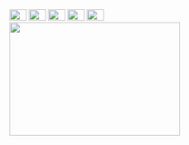 <img src="path/to/your/image.png" width="30" height="20">
<img src="path/to/your/image.png" width="30" height="20">
<img src="path/to/your/image.png" width="30" height="20">
<img src="path/to/your/image.png" width="30" height="20">
<img src="path/to/your/image.png" width="30" height="20">
<br>
<img src="path/to/your/image.png" width="300" height="200">


